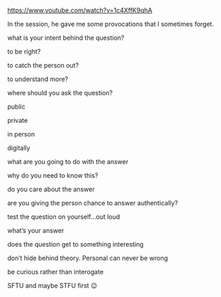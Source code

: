 https://www.youtube.com/watch?v=1c4XffK9qhA

In the session, he gave me some provocations that I sometimes forget.

what is your intent behind the question?

to be right?

to catch the person out?

to understand more?

where should you ask the question?

public

private

in person

digitally

what are you going to do with the answer

why do you need to know this?

do you care about the answer

are you giving the person chance to answer authentically?

test the question on yourself…out loud

what’s your answer

does the question get to something interesting

don’t hide behind theory. Personal can never be wrong

be curious rather than interogate

SFTU and maybe STFU first :wink:
